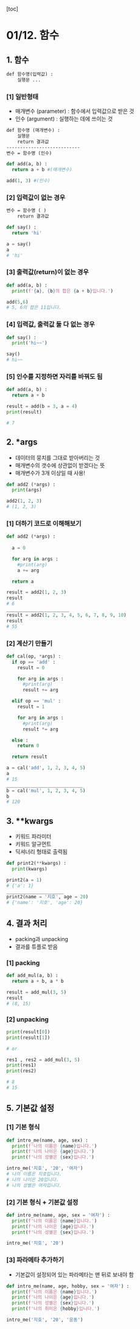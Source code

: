 [toc]

# 01/12. 함수

## 1. 함수

```html
def 함수명(입력값) :
	실행문 ...
```

### [1] 일반형태

- 매개변수 (parameter) : 함수에서 입력값으로 받은 것
- 인수 (argument) : 실행하는 데에 쓰이는 것

```html
def 함수명 (매개변수) :    
	실행문
	return 결과값
---------------------------
변수 = 함수명 (인수)
```

```python
def add(a, b) : 
  return a + b #(매개변수)

add(1, 3) #(인수)
```

### [2] 입력값이 없는 경우

```html
변수 = 함수명 ( )
	return 결과값
```

```python
def say() :
  return 'hi'

a = say()
a
# 'hi'
```

### [3] 출력값(return)이 없는 경우

```python
def add(a, b) :
  print(f'{a}, {b}의 합은 {a + b}입니다.')

add(5,6)
# 5, 6의 합은 11입니다.
```

### [4] 입력값, 출력값 둘 다 없는 경우

```python
def say() :
  print('hi~~')

say()
# hi~~
```

### [5] 인수를 지정하면 자리를 바꿔도 됨

```python
def add(a, b) :
  return a + b

result = add(b = 3, a = 4)
print(result)

# 7
```

## 2. *args

- 데이터의 뭉치를 그대로 받아버리는 것
- 매개변수의 갯수에 상관없이 받겠다는 뜻
- 매개변수가 3개 이상일 때 사용!

```python
def add2 (*args) :
  print(args)

add2(1, 2, 3)
# (1, 2, 3)
```

### [1] 더하기 코드로 이해해보기

```python
def add2 (*args) :
  
  a = 0

  for arg in args :
    #print(arg)
    a += arg

  return a

result = add2(1, 2, 3)
result
# 6
_______________________
result = add2(1, 2, 3, 4, 5, 6, 7, 8, 9, 10)
result
# 55
```

### [2] 계산기 만들기

```python
def cal(op, *args) :
  if op == 'add' :
    result = 0

    for arg in args :
      #print(arg)
      result += arg

  elif op == 'mul' :
    result = 1

    for arg in args :
      #print(arg)
      result *= arg

  else :
    return 0

  return result

a = cal('add', 1, 2, 3, 4, 5)
a
# 15
____________________________
b = cal('mul', 1, 2, 3, 4, 5)
b
# 120
```

## 3. **kwargs

- 키워드 파라미터
- 키워드 알규먼트
- 딕셔너리 형태로 출력됨

```python
def print2(**kwargs) :
  print(kwargs)

print2(a = 1)
# {'a': 1}
_____________________
print2(name = '지호', age = 20)
# {'name': '지호', 'age': 20}
```

## 4. 결과 처리

- packing과 unpacking
- 결과를 튜플로 받음

### [1] packing

```python
def add_mul(a, b) :
  return a + b, a * b

result = add_mul(3, 5)
result
# (8, 15)
```

### [2] unpacking

```python
print(result[0])
print(result[1])

# or

res1 , res2 = add_mul(3, 5)
print(res1)
print(res2)

# 8
# 15
```

## 5. 기본값 설정

### [1] 기본 형식

```python
def intro_me(name, age, sex) :
  print(f'나의 이름은 {name}입니다.')
  print(f'나의 나이은 {age}입니다.')
  print(f'나의 성별은 {sex}입니다.')

intro_me('지호', '20', '여자')
# 나의 이름은 지호입니다.
# 나의 나이은 20입니다.
# 나의 성별은 여자입니다.
```

### [2] 기본 형식 + 기본값 설정

```python
def intro_me(name, age, sex = '여자') :
  print(f'나의 이름은 {name}입니다.')
  print(f'나의 나이은 {age}입니다.')
  print(f'나의 성별은 {sex}입니다.')

intro_me('지호', '20')
```

### [3] 파라메타 추가하기

- 기본값이 설정되어 있는 파라메타는 맨 뒤로 보내야 함

```python
def intro_me(name, age, hobby, sex = '여자') :
  print(f'나의 이름은 {name}입니다.')
  print(f'나의 나이은 {age}입니다.')
  print(f'나의 성별은 {sex}입니다.')
  print(f'나의 취미은 {hobby}입니다.')

intro_me('지호', '20', '운동')
```

